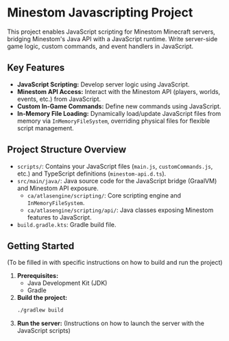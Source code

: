# Minestom Javascripting Project

This project enables JavaScript scripting for Minestom Minecraft servers, bridging Minestom's Java API with a JavaScript runtime. Write server-side game logic, custom commands, and event handlers in JavaScript.

## Key Features

*   **JavaScript Scripting:** Develop server logic using JavaScript.
*   **Minestom API Access:** Interact with the Minestom API (players, worlds, events, etc.) from JavaScript.
*   **Custom In-Game Commands:** Define new commands using JavaScript.
*   **In-Memory File Loading:** Dynamically load/update JavaScript files from memory via `InMemoryFileSystem`, overriding physical files for flexible script management.

## Project Structure Overview

*   `scripts/`: Contains your JavaScript files (`main.js`, `customCommands.js`, etc.) and TypeScript definitions (`minestom-api.d.ts`).
*   `src/main/java/`: Java source code for the JavaScript bridge (GraalVM) and Minestom API exposure.
    *   `ca/atlasengine/scripting/`: Core scripting engine and `InMemoryFileSystem`.
    *   `ca/atlasengine/scripting/api/`: Java classes exposing Minestom features to JavaScript.
*   `build.gradle.kts`: Gradle build file.

## Getting Started

(To be filled in with specific instructions on how to build and run the project)

1.  **Prerequisites:**
    *   Java Development Kit (JDK)
    *   Gradle
2.  **Build the project:**
    ```bash
    ./gradlew build
    ```
3.  **Run the server:**
    (Instructions on how to launch the server with the JavaScript scripts)
